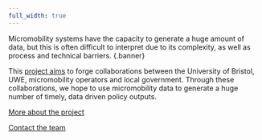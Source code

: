 ```yaml
---
full_width: true
---
```


Micromobility systems have the capacity to generate a huge amount of data, but this is often difficult to interpret due to its complexity, as well as process and technical barriers.
{.banner}

This [project aims](about.md) to forge collaborations between the University of Bristol, UWE, micromobility operators and local government. Through these collaborations, we hope to use micromobility data to generate a huge number of timely, data driven policy outputs. 

[More about the project](about.md)

[Contact the team](team.md)
